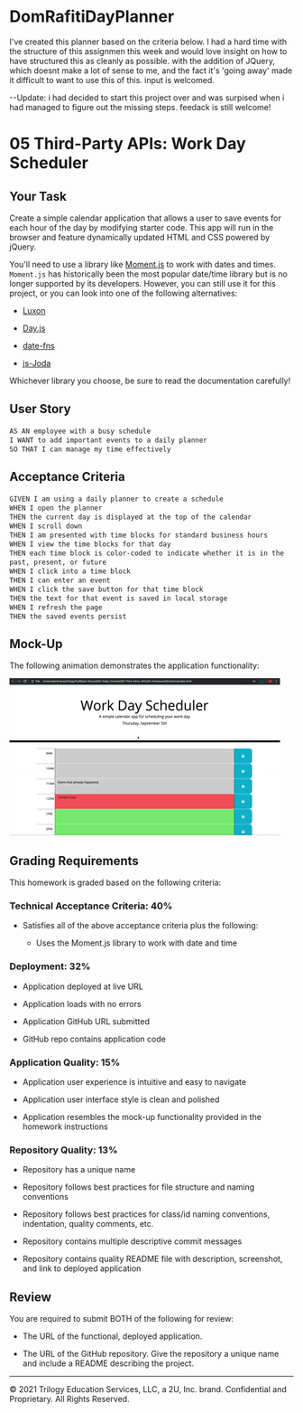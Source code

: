 # DomRafitiDayPlanner
I've created this planner based on the criteria below. I had a hard time with the structure of this assignmen this week and would love insight on how to have structured this as cleanly as possible. with the addition of JQuery, which doesnt make a lot of sense to me, and the fact it's 'going away' made it difficult to want to use this of this. input is welcomed.

--Update: i had decided to start this project over and was surpised when i had managed to figure out the missing steps. feedack is still welcome!


# 05 Third-Party APIs: Work Day Scheduler

## Your Task

Create a simple calendar application that allows a user to save events for each hour of the day by modifying starter code. This app will run in the browser and feature dynamically updated HTML and CSS powered by jQuery.

You'll need to use a library like [Moment.js](https://momentjs.com/) to work with dates and times. `Moment.js` has historically been the most popular date/time library but is no longer supported by its developers. However, you can still use it for this project, or you can look into one of the following alternatives:

  * [Luxon](https://moment.github.io/luxon/)

  * [Day.js](https://day.js.org/)

  * [date-fns](https://date-fns.org/)

  * [js-Joda](https://js-joda.github.io/js-joda/)

Whichever library you choose, be sure to read the documentation carefully!


## User Story

```
AS AN employee with a busy schedule
I WANT to add important events to a daily planner
SO THAT I can manage my time effectively
```


## Acceptance Criteria

```
GIVEN I am using a daily planner to create a schedule
WHEN I open the planner
THEN the current day is displayed at the top of the calendar
WHEN I scroll down
THEN I am presented with time blocks for standard business hours
WHEN I view the time blocks for that day
THEN each time block is color-coded to indicate whether it is in the past, present, or future
WHEN I click into a time block
THEN I can enter an event
WHEN I click the save button for that time block
THEN the text for that event is saved in local storage
WHEN I refresh the page
THEN the saved events persist
```


## Mock-Up

The following animation demonstrates the application functionality:

![day planner demo](./Assets/05-third-party-apis-homework-demo.gif)


## Grading Requirements

This homework is graded based on the following criteria: 

### Technical Acceptance Criteria: 40%

* Satisfies all of the above acceptance criteria plus the following:

  * Uses the Moment.js library to work with date and time

### Deployment: 32%

* Application deployed at live URL

* Application loads with no errors

* Application GitHub URL submitted

* GitHub repo contains application code

### Application Quality: 15%

* Application user experience is intuitive and easy to navigate

* Application user interface style is clean and polished

* Application resembles the mock-up functionality provided in the homework instructions

### Repository Quality: 13%

* Repository has a unique name

* Repository follows best practices for file structure and naming conventions

* Repository follows best practices for class/id naming conventions, indentation, quality comments, etc.

* Repository contains multiple descriptive commit messages

* Repository contains quality README file with description, screenshot, and link to deployed application


## Review

You are required to submit BOTH of the following for review:

* The URL of the functional, deployed application.

* The URL of the GitHub repository. Give the repository a unique name and include a README describing the project.

- - -
© 2021 Trilogy Education Services, LLC, a 2U, Inc. brand. Confidential and Proprietary. All Rights Reserved.
